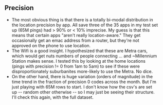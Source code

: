 ## Precision

- The most obvious thing is that there is a totally bi-modal distribution in the location precision by app.  All save three of the 35 apps in my test set up (65M pings) had > 90% or < 10% imprecise.  My guess is that this means that certain apps "aren't really location-aware."  They get occasionally get an emac address from a router, but they're not approved on the phone to use location.
- The Wifi is a good insight.  I hypothesized that these are Metra cars, which would get nuts numbers of people connecting ... and ~Millennium Station makes sense.  I tested this by looking at the home locations (pings with precision != 0 from 1am to 5am) to see if these were disproportionately suburbanites more-likely to use the Metra.  No dice.
- On the other hand, there is huge variation (orders of magnitude) in the time trend in the fraction of precision 0 codes across the month.  But I'm just playing with 65M rows to start.  I don't know how the csv's are set up -- random other otherwise -- so I may just be seeing their structure.  I'll check this again, with the full dataset.


